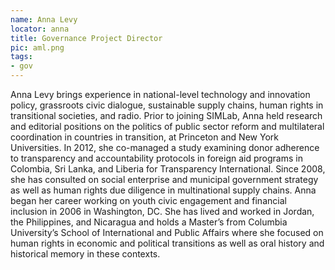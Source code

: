 ```yaml
---
name: Anna Levy
locator: anna
title: Governance Project Director
pic: aml.png
tags: 
- gov 
---
```

Anna Levy brings experience in national-level technology and innovation policy, grassroots civic dialogue, sustainable supply chains, human rights in transitional societies, and radio. Prior to joining SIMLab, Anna held research and editorial positions on the politics of public sector reform and multilateral coordination in countries in transition, at Princeton and New York Universities. In 2012, she co-managed a study examining donor adherence to transparency and accountability protocols in foreign aid programs in Colombia, Sri Lanka, and Liberia for Transparency International. Since 2008, she has consulted on social enterprise and municipal government strategy as well as human rights due diligence in multinational supply chains. Anna began her career working on youth civic engagement and financial inclusion in 2006 in Washington, DC. She has lived and worked in Jordan, the Philippines, and Nicaragua and holds a Master’s from Columbia University’s School of International and Public Affairs where she focused on human rights in economic and political transitions as well as oral history and historical memory in these contexts.
